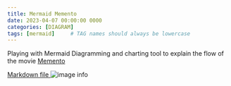 ```yaml
---
title: Mermaid Memento
date: 2023-04-07 00:00:00 0000
categories: [DIAGRAM]
tags: [mermaid]     # TAG names should always be lowercase
---
```


Playing with Mermaid Diagramming and charting tool to explain the flow of the movie [Memento](https://www.imdb.com/title/tt0209144/)


[Markdown file ](../../assets/mermaid-memento.md)
![image info](../../assets/mermaid-memento-diagram.png)




